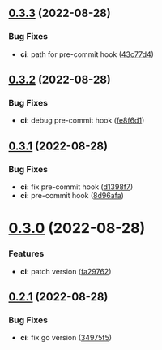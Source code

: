 ## [0.3.3](https://github.com/shprota/eisen/compare/v0.3.2...v0.3.3) (2022-08-28)


### Bug Fixes

* **ci:** path for pre-commit hook ([43c77d4](https://github.com/shprota/eisen/commit/43c77d49c6bbf206f45a6139fef549a46a412f21))



## [0.3.2](https://github.com/shprota/eisen/compare/v0.3.1...v0.3.2) (2022-08-28)


### Bug Fixes

* **ci:** debug pre-commit hook ([fe8f6d1](https://github.com/shprota/eisen/commit/fe8f6d1867cca388ca60441caa5bd75729b3ef78))



## [0.3.1](https://github.com/shprota/eisen/compare/v0.3.0...v0.3.1) (2022-08-28)


### Bug Fixes

* **ci:** fix pre-commit hook ([d1398f7](https://github.com/shprota/eisen/commit/d1398f7aff779ed4d70393e174e0faa31c21afb6))
* **ci:** pre-commit hook ([8d96afa](https://github.com/shprota/eisen/commit/8d96afab8c1d03900b8cabdf161d37ee414128f2))



# [0.3.0](https://github.com/shprota/eisen/compare/v0.2.1...v0.3.0) (2022-08-28)


### Features

* **ci:** patch version ([fa29762](https://github.com/shprota/eisen/commit/fa29762aedade0943d630d9d2dad6a4175d19cd1))



## [0.2.1](https://github.com/shprota/eisen/compare/v0.2.0...v0.2.1) (2022-08-28)


### Bug Fixes

* **ci:** fix go version ([34975f5](https://github.com/shprota/eisen/commit/34975f5e4a8f7d8c7cd8fe7b2fe7ae638ada6a62))




